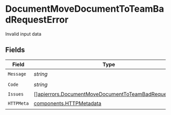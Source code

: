 # DocumentMoveDocumentToTeamBadRequestError

Invalid input data


## Fields

| Field                                                                                                                        | Type                                                                                                                         | Required                                                                                                                     | Description                                                                                                                  |
| ---------------------------------------------------------------------------------------------------------------------------- | ---------------------------------------------------------------------------------------------------------------------------- | ---------------------------------------------------------------------------------------------------------------------------- | ---------------------------------------------------------------------------------------------------------------------------- |
| `Message`                                                                                                                    | *string*                                                                                                                     | :heavy_check_mark:                                                                                                           | N/A                                                                                                                          |
| `Code`                                                                                                                       | *string*                                                                                                                     | :heavy_check_mark:                                                                                                           | N/A                                                                                                                          |
| `Issues`                                                                                                                     | [][apierrors.DocumentMoveDocumentToTeamBadRequestIssue](../../models/apierrors/documentmovedocumenttoteambadrequestissue.md) | :heavy_minus_sign:                                                                                                           | N/A                                                                                                                          |
| `HTTPMeta`                                                                                                                   | [components.HTTPMetadata](../../models/components/httpmetadata.md)                                                           | :heavy_check_mark:                                                                                                           | N/A                                                                                                                          |